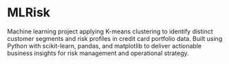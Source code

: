 # MLRisk
Machine learning project applying K-means clustering to identify distinct customer segments and risk profiles in credit card portfolio data. Built using Python with scikit-learn, pandas, and matplotlib to deliver actionable business insights for risk management and operational strategy.
